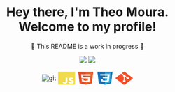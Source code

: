 <h1 align="center">
    Hey there, I'm Theo Moura. Welcome to my profile!
</h1>
 <p align="center">
  🚧 This README is a work in progress 🚧
</p>

<div align="center">

  <img height="150em" src="http://git-stats-working-final.vercel.app/api?username=theomilll&theme=tokyonight&show_icons=true" />
  <img height="150em" src="http://git-stats-working-final.vercel.app/api/top-langs/?username=theomilll&layout=compact&theme=tokyonight" />
  
</div>

<div align="center" valign="top"><br>
  <img align="center" alt="git" height="30" width="40" src="https://raw.githubusercontent.com/jmnote/z-icons/master/svg/python.svg">
  <img align="center" alt="Js" height="30" width="40" src="https://raw.githubusercontent.com/devicons/devicon/master/icons/javascript/javascript-plain.svg">
  <img align="center" alt="HTML" height="30" width="40" src="https://raw.githubusercontent.com/devicons/devicon/master/icons/html5/html5-original.svg">
  <img align="center" alt="CSS" height="30" width="40" src="https://raw.githubusercontent.com/devicons/devicon/master/icons/css3/css3-original.svg">
  <img align="center" alt="git" height="30" width="40" src="https://raw.githubusercontent.com/devicons/devicon/master/icons/git/git-original.svg">
 </div><br>
